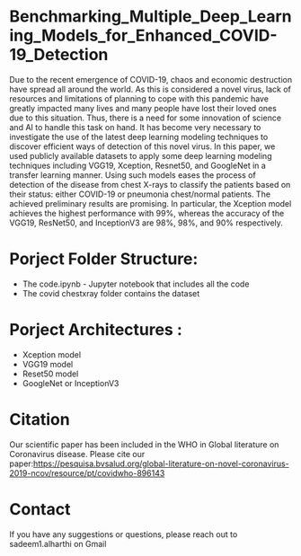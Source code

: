 # Benchmarking_Multiple_Deep_Learning_Models_for_Enhanced_COVID-19_Detection
Due to the recent emergence of COVID-19, chaos and economic destruction have spread all around the world. As this is considered a novel virus, lack of resources and limitations of planning to cope with this pandemic have greatly impacted many lives and many people have lost their loved ones due to this situation. Thus, there is a need for some innovation of science and AI to handle this task on hand. It has become very necessary to investigate the use of the latest deep learning modeling techniques to discover efficient ways of detection of this novel virus. In this paper, we used publicly available datasets to apply some deep learning modeling techniques including VGG19, Xception, Resnet50, and GoogleNet in a transfer learning manner. Using such models eases the process of detection of the disease from chest X-rays to classify the patients based on their status: either COVID-19 or pneumonia chest/normal patients. The achieved preliminary results are promising. In particular, the Xception model achieves the highest performance with 99%, whereas the accuracy of the VGG19, ResNet50, and InceptionV3 are 98%, 98%, and 90% respectively.

# Porject Folder Structure:
- The code.ipynb - Jupyter notebook that includes all the code
- The covid chestxray folder contains the dataset

# Porject Architectures :
- Xception model
- VGG19 model
- Reset50 model
- GoogleNet or InceptionV3



# Citation
Our scientific paper has been included in the WHO in Global literature on Coronavirus disease.
Please cite our paper:https://pesquisa.bvsalud.org/global-literature-on-novel-coronavirus-2019-ncov/resource/pt/covidwho-896143

# Contact
If you have any suggestions or questions, please reach out to sadeem1.alharthi on Gmail
